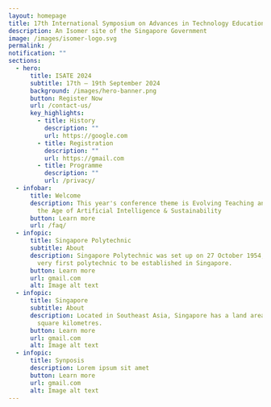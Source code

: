 ```yaml
---
layout: homepage
title: 17th International Symposium on Advances in Technology Education (ISATE) 2024
description: An Isomer site of the Singapore Government
image: /images/isomer-logo.svg
permalink: /
notification: ""
sections:
  - hero:
      title: ISATE 2024
      subtitle: 17th – 19th September 2024
      background: /images/hero-banner.png
      button: Register Now
      url: /contact-us/
      key_highlights:
        - title: History
          description: ""
          url: https://google.com
        - title: Registration
          description: ""
          url: https://gmail.com
        - title: Programme
          description: ""
          url: /privacy/
  - infobar:
      title: Welcome
      description: This year's conference theme is Evolving Teaching and Learning in
        the Age of Artificial Intelligence & Sustainability
      button: Learn more
      url: /faq/
  - infopic:
      title: Singapore Polytechnic
      subtitle: About
      description: Singapore Polytechnic was set up on 27 October 1954, making it the
        very first polytechnic to be established in Singapore.
      button: Learn more
      url: gmail.com
      alt: Image alt text
  - infopic:
      title: Singapore
      subtitle: About
      description: Located in Southeast Asia, Singapore has a land area of about 710
        square kilometres.
      button: Learn more
      url: gmail.com
      alt: Image alt text
  - infopic:
      title: Synposis
      description: Lorem ipsum sit amet
      button: Learn more
      url: gmail.com
      alt: Image alt text
---
```

